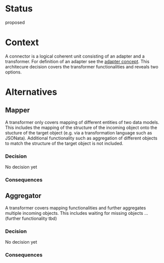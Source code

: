 # Status
proposed

# Context
A connector is a logical coherent unit consisting of an adapter and a transformer. For definition of an adapter see the [adapter concept](https://github.com/openintegrationhub/Connectors/tree/master/Adapters#adapter-concept).
This architecure decision covers the transformer functionalities and reveals two options.



# Alternatives

## Mapper
A transformer only covers mapping of different entities of two data models.
This includes the mapping of the structure of the incoming object onto the stucture of the target object (e.g. via a transformation language such as JSONata).
Additional functionality such as aggregation of different objects to match the structure of the target object is not included.

### Decision
No decision yet

### Consequences


## Aggregator
A transformer covers mapping functionalities and further aggregates multiple incoming objects. This includes waiting for missing objects ... (further functionality tbd)

### Decision
No decision yet

### Consequences

